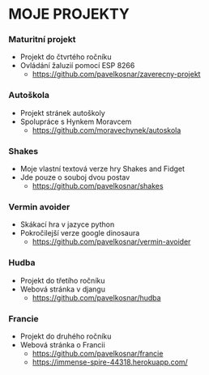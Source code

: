 # MOJE PROJEKTY

### Maturitní projekt
- Projekt do čtvrtého ročníku
- Ovládání žaluzií pomocí ESP 8266
  - https://github.com/pavelkosnar/zaverecny-projekt
### Autoškola
- Projekt stránek autoškoly
- Spolupráce s Hynkem Moravcem
  - https://github.com/moravechynek/autoskola
### Shakes
- Moje vlastní textová verze hry Shakes and Fidget
- Jde pouze o souboj dvou postav
  - https://github.com/pavelkosnar/shakes
### Vermin avoider
- Skákací hra v jazyce python
- Pokročilejší verze google dinosaura
  - https://github.com/pavelkosnar/vermin-avoider
### Hudba
- Projekt do třetího ročníku
- Webová stránka v djangu
  - https://github.com/pavelkosnar/hudba
### Francie
- Projekt do druhého ročníku
- Webová stránka o Francii
  - https://github.com/pavelkosnar/francie
  - https://immense-spire-44318.herokuapp.com/
